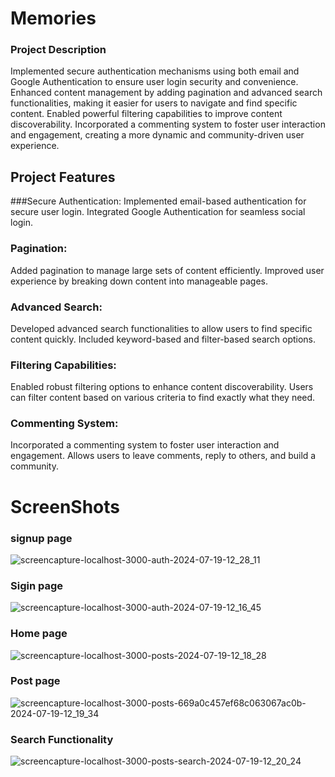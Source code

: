 
# Memories

### Project Description

Implemented secure authentication mechanisms using both email and Google Authentication to ensure user login security and convenience. Enhanced content management by adding pagination and advanced search functionalities, making it easier for users to navigate and find specific content. Enabled powerful filtering capabilities to improve content discoverability. Incorporated a commenting system to foster user interaction and engagement, creating a more dynamic and community-driven user experience.


## Project Features

###Secure Authentication:
Implemented email-based authentication for secure user login.
Integrated Google Authentication for seamless social login.

### Pagination:
Added pagination to manage large sets of content efficiently.
Improved user experience by breaking down content into manageable pages.

### Advanced Search:
Developed advanced search functionalities to allow users to find specific content quickly.
Included keyword-based and filter-based search options.

### Filtering Capabilities:
Enabled robust filtering options to enhance content discoverability.
Users can filter content based on various criteria to find exactly what they need.

### Commenting System:
Incorporated a commenting system to foster user interaction and engagement.
Allows users to leave comments, reply to others, and build a community.

# ScreenShots

### signup page
![screencapture-localhost-3000-auth-2024-07-19-12_28_11](https://github.com/user-attachments/assets/b0ae513b-a370-4d60-a27d-e6e41634e38d)

### Sigin page
![screencapture-localhost-3000-auth-2024-07-19-12_16_45](https://github.com/user-attachments/assets/81631711-8926-4873-9dc1-63bb890f8e1e)

### Home page
![screencapture-localhost-3000-posts-2024-07-19-12_18_28](https://github.com/user-attachments/assets/3773d9ed-4605-4e7e-8afd-d8dbb9776113)

### Post page
![screencapture-localhost-3000-posts-669a0c457ef68c063067ac0b-2024-07-19-12_19_34](https://github.com/user-attachments/assets/c04a4f54-8646-4b7f-9939-80776d91af8b)

### Search Functionality
![screencapture-localhost-3000-posts-search-2024-07-19-12_20_24](https://github.com/user-attachments/assets/54b9640b-95ff-4342-a9f4-0c3deb26f0de)
